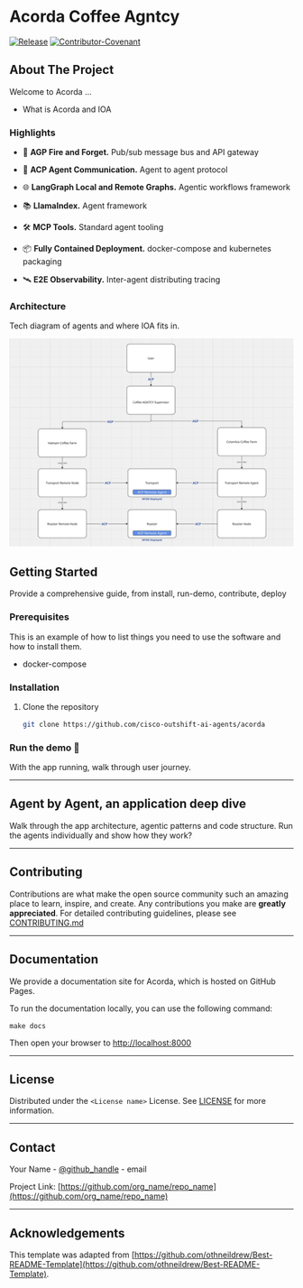 # Acorda Coffee Agntcy

[![Release](https://img.shields.io/github/v/release/agntcy/repo-template?display_name=tag)](CHANGELOG.md)
[![Contributor-Covenant](https://img.shields.io/badge/Contributor%20Covenant-2.1-fbab2c.svg)](CODE_OF_CONDUCT.md)

## About The Project
Welcome to Acorda ...

* What is Acorda and IOA

### Highlights

- 🚀 **AGP Fire and Forget.** Pub/sub message bus and API gateway

- 🤖 **ACP Agent Communication.** Agent to agent protocol

- 🌐 **LangGraph Local and Remote Graphs.** Agentic workflows framework

- 📚 **LlamaIndex.** Agent framework 

- 🛠️ **MCP Tools.** Standard agent tooling 

- 📦 **Fully Contained Deployment.** docker-compose and kubernetes packaging

- 🛰️ **E2E Observability.** Inter-agent distributing tracing

### Architecture
Tech diagram of agents and where IOA fits in.

[![architecture](assets/acorda.jpg)]()

## Getting Started
Provide a comprehensive guide, from install, run-demo, contribute, deploy

### Prerequisites

This is an example of how to list things you need to use the software and how to
install them.

- docker-compose

### Installation

1. Clone the repository

   ```sh
   git clone https://github.com/cisco-outshift-ai-agents/acorda
   ```

### Run the demo 🚀
With the app running, walk through user journey.

--------

## Agent by Agent, an application deep dive
Walk through the app architecture, agentic patterns and code structure.
Run the agents individually and show how they work?  

--------

## Contributing

Contributions are what make the open source community such an amazing place to
learn, inspire, and create. Any contributions you make are **greatly
appreciated**. For detailed contributing guidelines, please see
[CONTRIBUTING.md](CONTRIBUTING.md)  

--------

## Documentation
We provide a documentation site for Acorda, which is hosted on GitHub Pages.

To run the documentation locally, you can use the following command:
```
make docs
```

Then open your browser to [http://localhost:8000](http://localhost:8000)

--------

## License

Distributed under the `<License name>` License. See [LICENSE](LICENSE) for more
information.

--------

## Contact

Your Name - [@github_handle](https://github.com/github_handle) - email

Project Link:
[https://github.com/org_name/repo_name](https://github.com/org_name/repo_name)

--------

## Acknowledgements

This template was adapted from
[https://github.com/othneildrew/Best-README-Template](https://github.com/othneildrew/Best-README-Template).